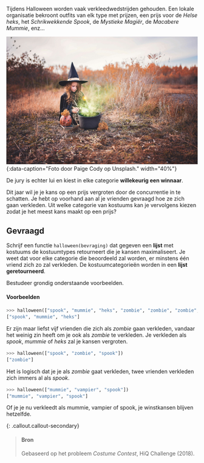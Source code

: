 Tijdens Halloween worden vaak verkleedwedstrijden gehouden. Een lokale organisatie bekroont outfits van elk type met prijzen, een prijs voor de *Helse heks*, het *Schrikwekkende Spook*, de *Mystieke Magiër*, de *Macabere Mummie*, enz...

![Foto door Paige Cody op Unsplash.](media/paige-cody.jpg "Foto door Paige Cody op Unsplash."){:data-caption="Foto door Paige Cody op Unsplash." width="40%"}

De jury is echter lui en kiest in elke categorie **willekeurig een winnaar**.

Dit jaar wil je je kans op een prijs vergroten door de concurrentie in te schatten. Je hebt op voorhand aan al je vrienden gevraagd hoe ze zich gaan verkleden. Uit welke categorie van kostuums kan je vervolgens kiezen zodat je het meest kans maakt op een prijs?

## Gevraagd
Schrijf een functie `halloween(bevraging)` dat gegeven een **lijst** met kostuums de kostuumtypes retourneert die je kansen maximaliseert. Je weet dat voor elke categorie die beoordeeld zal worden, er minstens één vriend zich zo zal verkleden. De kostuumcategorieën worden in een **lijst geretourneerd**.

Bestudeer grondig onderstaande voorbeelden.

#### Voorbeelden

```python
>>> halloween(["spook", "mummie", "heks", "zombie", "zombie", "zombie", "zombie", "zombie"])
["spook", "mummie", "heks"]
```
Er zijn maar liefst vijf vrienden die zich als *zombie* gaan verkleden, vandaar het weinig zin heeft om je ook als *zombie* te verkleden. Je verkleden als *spook*, *mummie* of *heks* zal je kansen vergroten.


```python
>>> halloween(["spook", "zombie", "spook"])
["zombie"]
```
Het is logisch dat je je als *zombie* gaat verkleden, twee vrienden verkleden zich immers al als *spook*.


```python
>>> halloween(["mummie", "vampier", "spook"])
["mummie", "vampier", "spook"]
```
Of je je nu verkleedt als mummie, vampier of spook, je winstkansen blijven hetzelfde.


{: .callout.callout-secondary}
>#### Bron
> Gebaseerd op het probleem *Costume Contest*, HiQ Challenge (2018). 

